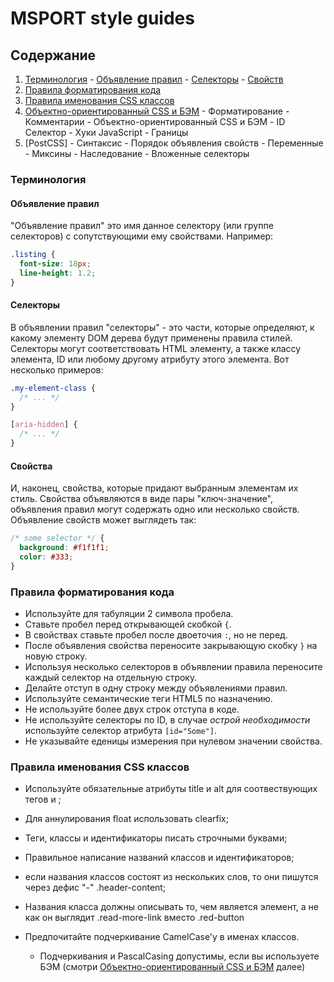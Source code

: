 # MSPORT style guides

<h2 id="table-of-contents">Содержание</h2>

  1. [Терминология](#terminology)
    - [Объявление правил](#rule-declaration)
    - [Селекторы](#selectors)
    - [Свойств](#properties)
  1. [Правила форматирования кода](#css-format)
  1. [Правила именования CSS классов](#css-class-name)
  1. [Объектно-ориентированный CSS и БЭМ](#css-ocss-bem)
    - Форматирование
    - Комментарии
    - Объектно-ориентированный CSS и БЭМ
    - ID Селектор
    - Хуки JavaScript
    - Границы
  1. [PostCSS] 
    - Синтаксис 
    - Порядок объявления свойств 
    - Переменные 
    - Миксины 
    - Наследование 
    - Вложенные селекторы

<h3 id="terminology">Терминология</h3>

<h4 id="rule-declaration">Объявление правил</h4>
"Объявление правил" это имя данное селектору (или группе селекторов) с сопутствующими ему свойствами. Например:

```css
.listing {
  font-size: 18px;
  line-height: 1.2;
}
```

<h4 id="selectors">Селекторы</h4>
В объявлении правил "селекторы" - это части, которые определяют, к какому элементу DOM дерева будут применены правила стилей. Селекторы могут соответствовать HTML элементу, а также классу элемента, ID или любому другому атрибуту этого элемента. Вот несколько примеров:

```css
.my-element-class {
  /* ... */
}
```
```css
[aria-hidden] {
  /* ... */
}
```

<h4 id="properties">Свойства</h4>
И, наконец, свойства, которые придают выбранным элементам их стиль. Свойства объявляются в виде пары "ключ-значение", объявления правил могут содержать одно или несколько свойств. Объявление свойств может выглядеть так:

```css
/* some selector */ {
  background: #f1f1f1;
  color: #333;
}
```

<h3 id="css-format">Правила форматирования кода</h2>

* Используйте для табуляции 2 символа пробела.
* Ставьте пробел перед открывающей скобкой `{`.
* В свойствах ставьте пробел после двоеточия `:`, но не перед.
* После объявления свойства переносите закрывающую скобку `}` на новую строку.
* Используя несколько селекторов в объявлении правила переносите каждый селектор на отдельную строку.
* Делайте отступ в одну строку между объявлениями правил.
* Используйте семантические теги HTML5 по назначению.
* Не используйте более двух строк отступа в коде.
* Не используйте селекторы по ID, в случае *острой необходимости* используйте селектор атрибута `[id="Some"]`.
* Не указывайте еденицы измерения при нулевом значении свойства.

<h3 id="css-class-name">Правила именования CSS классов</h2>

* Используйте обязательные атрибуты title и alt для соотвествующих тегов <a> и <img>;
* Для аннулирования float использовать clearfix;
* Теги, классы и идентификаторы писать строчными буквами;
* Правильное написание названий классов и идентификаторов;
* если названия классов состоят из нескольких слов, то они пишутся через дефис "-" .header-content;
* Названия класса должны описывать то, чем является элемент, а не как он выглядит .read-more-link вместо .red-button

* Предпочитайте подчеркивание CamelCase'у в именах классов.
  - Подчеркивания и PascalCasing допустимы, если вы используете БЭМ (смотри [Объектно-ориентированный CSS и БЭМ](#oocss-and-bem) далее)

